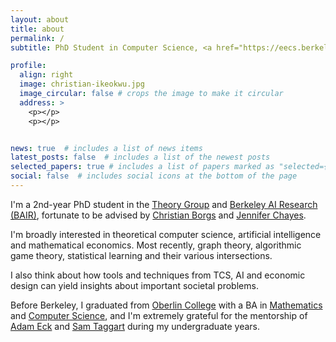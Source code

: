 ```yaml
---
layout: about
title: about
permalink: /
subtitle: PhD Student in Computer Science, <a href="https://eecs.berkeley.edu/" target="_blank">EECS</a>, <a href="https://www.berkeley.edu/" target="_blank">University of California, Berkeley</a>

profile:
  align: right
  image: christian-ikeokwu.jpg
  image_circular: false # crops the image to make it circular
  address: >
    <p></p>
    <p></p>


news: true  # includes a list of news items
latest_posts: false  # includes a list of the newest posts
selected_papers: true # includes a list of papers marked as "selected={true}"
social: false  # includes social icons at the bottom of the page
---
```


I'm a 2nd-year PhD student in the <a href="http://theory.cs.berkeley.edu/"  target="_blank"> Theory Group</a> and 
<a href="https://bair.berkeley.edu/" target="_blank">Berkeley AI Research (BAIR)</a>, fortunate to be advised by <a href="http://christianborgs.com/" target="_blank">Christian Borgs</a>
and <a href="http://jenniferchayes.com/" target="_blank">Jennifer Chayes</a>.

I'm broadly interested in theoretical computer science, artificial intelligence and mathematical economics. 
Most recently, graph theory, algorithmic game theory, statistical learning and their various intersections. 

I also think about how tools and techniques from TCS, AI and economic design 
can yield insights about important societal problems.

Before Berkeley, I graduated from  <a href="https://www.oberlin.edu/"  target="_blank"> Oberlin College</a> with a BA
in <a href="https://www.oberlin.edu/arts-and-sciences/departments/mathematics"  target="_blank"> Mathematics</a>
and <a href="https://www.cs.oberlin.edu/"  target="_blank"> Computer Science</a>, and I'm extremely
grateful for the mentorship of <a href="https://www.cs.oberlin.edu/~aeck/"  target="_blank"> Adam Eck</a>
and <a href="http://www.samueltaggart.com/"  target="_blank"> Sam Taggart</a> during my undergraduate years. 
